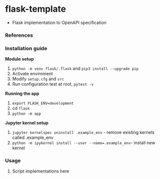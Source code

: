 # flask-template

- Flask implementation to OpenAPI specification

### References

### Installation guide

**Module setup**
1. `python -m venv flask/.flask` and `pip3 install --upgrade pip` 
2. Activate enviroment
3. Modify `setup.cfg` and `src`
4. Run configuration test at root, `pytest -v`

**Running the app**
1. `export FLASK_ENV=development`
2. cd `flask`
2. `python -m app`

**Jupyter kernel setup**
1. `jupyter kernelspec uninstall .example_env` - remove existing kernels called .example_env
2. `python -m ipykernel install --user --name=.example_env`- install new kernel

### Usage

1. Script implementations here
